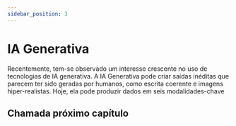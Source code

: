 ```yaml
---
sidebar_position: 3
---
```


# IA Generativa

Recentemente, tem-se observado um interesse crescente no uso de tecnologias de IA generativa. A IA Generativa pode criar saídas inéditas que parecem ter sido geradas por humanos, como escrita coerente e imagens hiper-realistas. Hoje, ela pode produzir dados em seis modalidades-chave

## Chamada próximo capítulo

